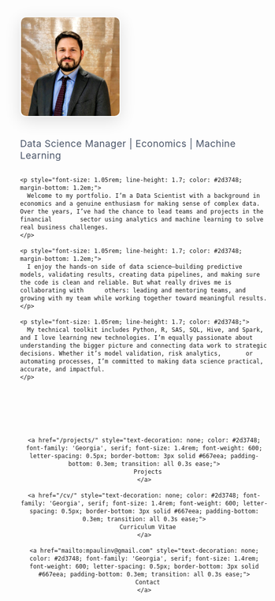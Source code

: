 <!-- Professional header section with square photo -->
<div style="display: flex; flex-wrap: wrap; align-items: flex-start; gap: 3em; margin-bottom: 3.5em; padding: 2em 0;">

  <!-- Square Profile Photo -->
  <img src="/assets/images/profile.jpg" alt="Mario Paulin Vega" style="width: 200px; height: 200px; object-fit: cover; border-radius: 12px; box-shadow: 0 8px 32px rgba(0,0,0,0.12); flex-shrink: 0; border: 2px solid #f8f9fa;">

  <!-- About Text -->
  <div style="flex: 1; min-width: 300px;">
    <h2 style="font-size: 1.2rem; font-weight: 400; color: #4a5568; margin-bottom: 1.5em; letter-spacing: 0.5px; margin-top: 0;">Data Science Manager | Economics | Machine Learning</h2>

    <p style="font-size: 1.05rem; line-height: 1.7; color: #2d3748; margin-bottom: 1.2em;">
      Welcome to my portfolio. I’m a Data Scientist with a background in economics and a genuine enthusiasm for making sense of complex data. Over the years, I’ve had the chance to lead teams and projects in the financial        sector using analytics and machine learning to solve real business challenges.
    </p>

    <p style="font-size: 1.05rem; line-height: 1.7; color: #2d3748; margin-bottom: 1.2em;">
      I enjoy the hands-on side of data science—building predictive models, validating results, creating data pipelines, and making sure the code is clean and reliable. But what really drives me is collaborating with      others: leading and mentoring teams, and growing with my team while working together toward meaningful results.
    </p>

    <p style="font-size: 1.05rem; line-height: 1.7; color: #2d3748;">
      My technical toolkit includes Python, R, SAS, SQL, Hive, and Spark, and I love learning new technologies. I’m equally passionate about understanding the bigger picture and connecting data work to strategic decisions. Whether it’s model validation, risk analytics,       or automating processes, I’m committed to making data science practical, accurate, and impactful.
    </p>
  </div>
</div>

<!-- Clean typography-based navigation -->
<div style="text-align: center; margin: 4em 0;">
  <nav style="display: inline-flex; gap: 4em; flex-wrap: wrap; justify-content: center;">
    
    <a href="/projects/" style="text-decoration: none; color: #2d3748; font-family: 'Georgia', serif; font-size: 1.4rem; font-weight: 600; letter-spacing: 0.5px; border-bottom: 3px solid #667eea; padding-bottom: 0.3em; transition: all 0.3s ease;">
      Projects
    </a>
    
    <a href="/cv/" style="text-decoration: none; color: #2d3748; font-family: 'Georgia', serif; font-size: 1.4rem; font-weight: 600; letter-spacing: 0.5px; border-bottom: 3px solid #667eea; padding-bottom: 0.3em; transition: all 0.3s ease;">
      Curriculum Vitae
    </a>
    
    <a href="mailto:mpaulinv@gmail.com" style="text-decoration: none; color: #2d3748; font-family: 'Georgia', serif; font-size: 1.4rem; font-weight: 600; letter-spacing: 0.5px; border-bottom: 3px solid #667eea; padding-bottom: 0.3em; transition: all 0.3s ease;">
      Contact
    </a>
    
  </nav>
</div>

<style>
/* Elegant hover effects for navigation */
nav a:hover {
  color: #1a202c !important;
  transform: translateY(-2px);
  border-bottom-width: 4px !important;
}

/* Professional typography */
body {
  font-family: -apple-system, BlinkMacSystemFont, 'Segoe UI', Roboto, sans-serif;
}

/* Clean spacing */
.page__content {
  max-width: 1000px;
  margin: 0 auto;
  padding: 0 2em;
}
</style>
